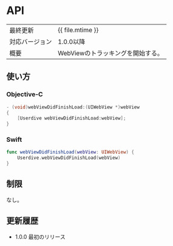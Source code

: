 # API

|                |                                   |
|:---------------|:----------------------------------|
| 最終更新       | {{ file.mtime }}                  |
| 対応バージョン | 1.0.0以降                         |
| 概要           | WebViewのトラッキングを開始する。 |

## 使い方

### Objective-C

```objective-c
- (void)webViewDidFinishLoad:(UIWebView *)webView
{
    [Userdive webViewDidFinishLoad:webView];
}
```

### Swift

```swift
func webViewDidFinishLoad(webView: UIWebView) {
    Userdive.webViewDidFinishLoad(webView)
}
```

## 制限

なし。

## 更新履歴

- 1.0.0 最初のリリース
